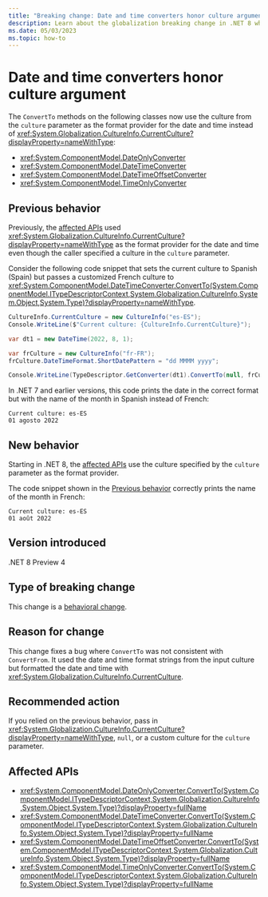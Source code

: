 ```yaml
---
title: "Breaking change: Date and time converters honor culture argument"
description: Learn about the globalization breaking change in .NET 8 where the type converters for date and time types use the argument-specified culture to format the date and time.
ms.date: 05/03/2023
ms.topic: how-to
---
```

# Date and time converters honor culture argument

The `ConvertTo` methods on the following classes now use the culture from the `culture` parameter as the format provider for the date and time instead of <xref:System.Globalization.CultureInfo.CurrentCulture?displayProperty=nameWithType>:

- <xref:System.ComponentModel.DateOnlyConverter>
- <xref:System.ComponentModel.DateTimeConverter>
- <xref:System.ComponentModel.DateTimeOffsetConverter>
- <xref:System.ComponentModel.TimeOnlyConverter>

## Previous behavior

Previously, the [affected APIs](#affected-apis) used <xref:System.Globalization.CultureInfo.CurrentCulture?displayProperty=nameWithType> as the format provider for the date and time even though the caller specified a culture in the `culture` parameter.

Consider the following code snippet that sets the current culture to Spanish (Spain) but passes a customized French culture to <xref:System.ComponentModel.DateTimeConverter.ConvertTo(System.ComponentModel.ITypeDescriptorContext,System.Globalization.CultureInfo,System.Object,System.Type)?displayProperty=nameWithType>.

```csharp
CultureInfo.CurrentCulture = new CultureInfo("es-ES");
Console.WriteLine($"Current culture: {CultureInfo.CurrentCulture}");

var dt1 = new DateTime(2022, 8, 1);

var frCulture = new CultureInfo("fr-FR");
frCulture.DateTimeFormat.ShortDatePattern = "dd MMMM yyyy";

Console.WriteLine(TypeDescriptor.GetConverter(dt1).ConvertTo(null, frCulture, dt1, typeof(string)));
```

In .NET 7 and earlier versions, this code prints the date in the correct format but with the name of the month in Spanish instead of French:

```output
Current culture: es-ES
01 agosto 2022
```

## New behavior

Starting in .NET 8, the [affected APIs](#affected-apis) use the culture specified by the `culture` parameter as the format provider.

The code snippet shown in the [Previous behavior](#previous-behavior) correctly prints the name of the month in French:

```output
Current culture: es-ES
01 août 2022
```

## Version introduced

.NET 8 Preview 4

## Type of breaking change

This change is a [behavioral change](../../categories.md#behavioral-change).

## Reason for change

This change fixes a bug where `ConvertTo` was not consistent with `ConvertFrom`. It used the date and time format strings from the input culture but formatted the date and time with <xref:System.Globalization.CultureInfo.CurrentCulture>.

## Recommended action

If you relied on the previous behavior, pass in <xref:System.Globalization.CultureInfo.CurrentCulture?displayProperty=nameWithType>, `null`, or a custom culture for the `culture` parameter.

## Affected APIs

- <xref:System.ComponentModel.DateOnlyConverter.ConvertTo(System.ComponentModel.ITypeDescriptorContext,System.Globalization.CultureInfo,System.Object,System.Type)?displayProperty=fullName>
- <xref:System.ComponentModel.DateTimeConverter.ConvertTo(System.ComponentModel.ITypeDescriptorContext,System.Globalization.CultureInfo,System.Object,System.Type)?displayProperty=fullName>
- <xref:System.ComponentModel.DateTimeOffsetConverter.ConvertTo(System.ComponentModel.ITypeDescriptorContext,System.Globalization.CultureInfo,System.Object,System.Type)?displayProperty=fullName>
- <xref:System.ComponentModel.TimeOnlyConverter.ConvertTo(System.ComponentModel.ITypeDescriptorContext,System.Globalization.CultureInfo,System.Object,System.Type)?displayProperty=fullName>
